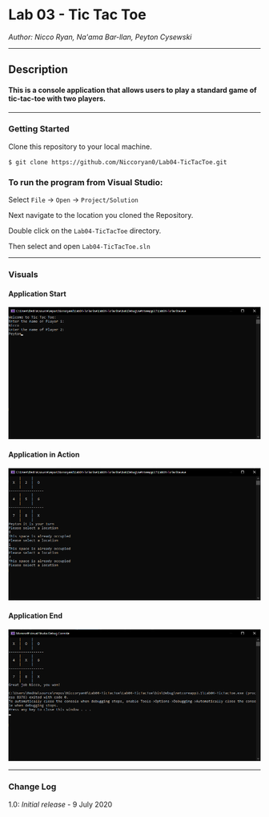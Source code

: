 # Lab 03 - Tic Tac Toe

*Author: Nicco Ryan, Na'ama Bar-llan, Peyton Cysewski*

----

## Description
#### This is a console application that allows users to play a standard game of tic-tac-toe with two players.
---

### Getting Started
Clone this repository to your local machine.

```
$ git clone https://github.com/Niccoryan0/Lab04-TicTacToe.git
```

### To run the program from Visual Studio:
Select ```File``` -> ```Open``` -> ```Project/Solution```

Next navigate to the location you cloned the Repository.

Double click on the ```Lab04-TicTacToe``` directory.

Then select and open ```Lab04-TicTacToe.sln```

---


### Visuals
#### Application Start
![Start](assets/Lab04-TicTacToeStart.png)
#### Application in Action
![In action](assets/Lab04-InProgress.png)
#### Application End
![End](assets/Lab04-End.png)


---

### Change Log
1.0: *Initial release* - 9 July 2020